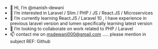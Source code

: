 - 👋 Hi, I’m @manish-dewani
- 👀 I’m interested in Laravel / Slim / PHP / JS / React.JS / Microservices
- 🌱 I’m currently learning React.JS / Laravel 10 , I have experience in previous laravel version and lumen specifically learning latest version
- 💞️ I’m looking to collaborate on work related to PHP / Laravel
- 📫 contact me on msdewani000@gmail.com ..... please mention in subject REF: Github

<!---
manish-dewani/manish-dewani is a ✨ special ✨ repository because its `README.md` (this file) appears on your GitHub profile.
You can click the Preview link to take a look at your changes.
--->
